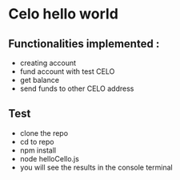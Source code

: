 # Celo hello world

## Functionalities implemented :
- creating account
- fund account with test CELO
- get balance
- send funds to other CELO address

## Test
- clone the repo
- cd to repo
- npm install
- node helloCello.js
- you will see the results in the console terminal


